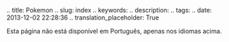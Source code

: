 .. title: Pokemon
.. slug: index
.. keywords: 
.. description: 
.. tags: 
.. date: 2013-12-02 22:28:36
.. translation_placeholder: True

Esta página não está disponível em Português, apenas nos idiomas acima.
